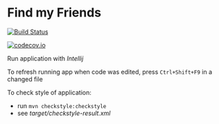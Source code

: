 # Find my Friends

[![Build Status](https://travis-ci.org/krzykrucz/FindYourFriends.svg?branch=master)](https://travis-ci.org/krzykrucz/FindYourFriends)

[![codecov.io](http://codecov.io/github/krzykrucz/FindYourFriends/coverage.svg?branch=master)](http://codecov.io/github/krzykrucz/FindYourFriends?branch=master)

Run application with _Intellij_

To refresh running app when code was edited, press `Ctrl+Shift+F9` in a changed file

To check style of application:
 - run `mvn checkstyle:checkstyle` 
 - see _target/checkstyle-result.xml_
